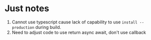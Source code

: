 # Just notes

1. Cannot use typescript cause lack of capability to use `install --production` during build.
2. Need to adjust code to use return async await, don't use callback 